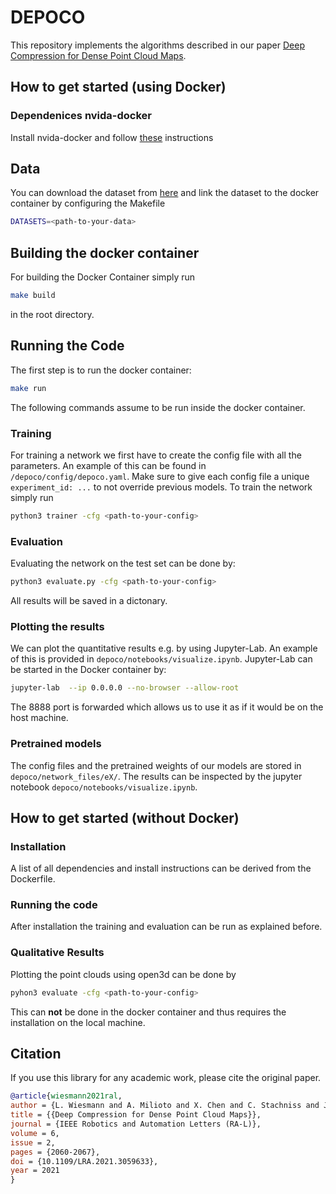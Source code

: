 # DEPOCO

This repository implements the algorithms described in our paper [Deep Compression for Dense Point Cloud Maps](https://www.ipb.uni-bonn.de/wp-content/papercite-data/pdf/wiesmann2021ral.pdf).

## How to get started (using Docker)

### Dependenices nvida-docker

Install nvida-docker and follow [these](https://stackoverflow.com/a/61737404)
instructions

## Data
You can download the dataset from [here](http://www.ipb.uni-bonn.de/html/projects/depoco/submaps.zip) and link the dataset to the docker container by configuring the Makefile

```sh
DATASETS=<path-to-your-data>
```

## Building the docker container

For building the Docker Container simply run 

```sh
make build
```

in the root directory.

## Running the Code

The first step is to run the docker container:

```sh
make run
```

The following commands assume to be run inside the docker container.

### Training

For training a network we first have to create the config file with all the parameters.
An example of this can be found in `/depoco/config/depoco.yaml`. 
Make sure to give each config file a unique `experiment_id: ...` to not override previous models.
To train the network simply run

```sh
python3 trainer -cfg <path-to-your-config>
```

### Evaluation

Evaluating the network on the test set can be done by:

```sh
python3 evaluate.py -cfg <path-to-your-config>
```

All results will be saved in a dictonary.

### Plotting the results

We can plot the quantitative results e.g. by using Jupyter-Lab.
An example of this is provided in `depoco/notebooks/visualize.ipynb`.
Jupyter-Lab can be started in the Docker container by:

```sh
jupyter-lab  --ip 0.0.0.0 --no-browser --allow-root
```

The 8888 port is forwarded which allows us to use it as if it would be on the host machine.

### Pretrained models

The config files and the pretrained weights of our models are stored in `depoco/network_files/eX/`. The results can be inspected by the jupyter notebook `depoco/notebooks/visualize.ipynb`.

## How to get started (without Docker)

### Installation

A list of all dependencies and install instructions can be derived from the Dockerfile.

### Running the code

After installation the training and evaluation can be run as explained before.

### Qualitative Results

Plotting the point clouds using open3d can be done by

```sh
pyhon3 evaluate -cfg <path-to-your-config>
```

This can **not** be done in the docker container and thus requires the installation on the local machine.


## Citation

If you use this library for any academic work, please cite the original paper.

```bibtex
@article{wiesmann2021ral,
author = {L. Wiesmann and A. Milioto and X. Chen and C. Stachniss and J. Behley},
title = {{Deep Compression for Dense Point Cloud Maps}},
journal = {IEEE Robotics and Automation Letters (RA-L)},
volume = 6,
issue = 2,
pages = {2060-2067},
doi = {10.1109/LRA.2021.3059633},
year = 2021
}
```
